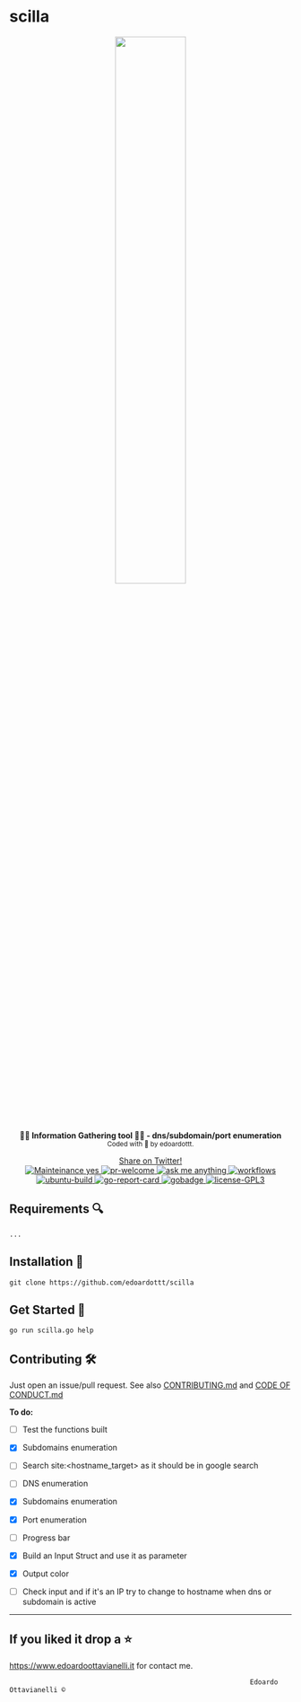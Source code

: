# scilla
<p align="center">
  <!-- logo -->
  <img width="50%" src="https://github.com/edoardottt/scilla/blob/master/images/scilla.jpg">
  <br>
  <b>🏴‍☠️ Information Gathering tool 🏴‍☠️ - dns/subdomain/port enumeration</b><br>
    <sub>
    Coded with 💙 by edoardottt.
  </sub>
 </p>
  <!-- badges -->
<p align="center">
  <!--Tweet button-->
  <a href="https://twitter.com/intent/tweet?url=https%3A%2F%2Fgithub.com%2Fedoardottt%2Fscilla%20&text=Information%20Gathering%20tool%21&hashtags=pentesting%2Clinux%2Cgolang%2Cnetwork" target="_blank">Share on Twitter!
  </a>
  <br>
  <!-- mainteinance -->
  <a href="https://edoardoottavianelli.it">
    <img src="https://github.com/edoardottt/scilla/blob/master/images/maintained-yes.svg" alt="Mainteinance yes" />
  </a>
  <!-- pr-welcome -->
  <a href="https://edoardoottavianelli.it">
    <img src="https://github.com/edoardottt/scilla/blob/master/images/pr-welcome.svg" alt="pr-welcome" />
  </a>
  <!-- ask-me-anything -->
  <a href="https://edoardoottavianelli.it">
    <img src="https://github.com/edoardottt/scilla/blob/master/images/ask-me-anything.svg" alt="ask me anything" />
  </a>
    <!-- workflows -->
      <a href="https://edoardoottavianelli.it">
        <img src="https://github.com/edoardottt/scilla/workflows/Go/badge.svg?branch=master" alt="workflows" />
      </a>
    <br>
    <!-- ubuntu-build -->
      <a href="https://edoardoottavianelli.it">
        <img src="https://github.com/edoardottt/scilla/blob/master/images/ubuntu-build.svg" alt="ubuntu-build" />
      </a>
    <!-- go-report-card -->
      <a href="https://goreportcard.com/report/github.com/edoardottt/scilla">
        <img src="https://goreportcard.com/badge/github.com/edoardottt/scilla" alt="go-report-card" />
      </a>
    <!-- gobadge -->
      <a href="https://edoardoottavianelli.it">
        <img src="https://github.com/edoardottt/scilla/blob/master/images/gobadge" alt="gobadge" />
      </a>
    <!-- license GPLv3.0 -->
      <a href="https://github.com/edoardottt/scilla/blob/master/LICENSE">
        <img src="https://github.com/edoardottt/scilla/blob/master/images/license-GPL3.svg" alt="license-GPL3" />
      </a>
</p>

Requirements 🔍
----------

`
...
`

Installation 📡
----------

`
git clone https://github.com/edoardottt/scilla
`

Get Started 🎉
----------

`
go run scilla.go help
`

Contributing 🛠
-------

Just open an issue/pull request. See also [CONTRIBUTING.md](https://github.com/edoardottt/scilla/blob/master/CONTRIBUTING.md) and [CODE OF CONDUCT.md](https://github.com/edoardottt/scilla/blob/master/CODE_OF_CONDUCT.md)


**To do:**

  - [ ] Test the functions built
  
  - [x] Subdomains enumeration
  
  - [ ] Search site:<hostname_target> as it should be in google search 
  
  - [ ] DNS enumeration
 
  - [x] Subdomains enumeration

  - [x] Port enumeration
  
  - [ ] Progress bar
  
  - [x] Build an Input Struct and use it as parameter

  - [x] Output color
  
  - [ ] Check input and if it's an IP try to change to hostname when dns or subdomain is active

--------------------------
If you liked it drop a :star:
--------------------------

https://www.edoardoottavianelli.it for contact me.


  
                                                                Edoardo Ottavianelli ©
